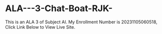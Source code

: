 # ALA---3-Chat-Boat-RJK-
This is an ALA  3 of Subject AI. My Enrollment Number is 20231105060518, Click Link Below to View Live Site.
